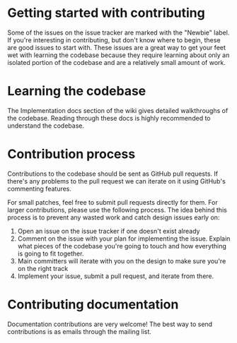 # Getting started with contributing

Some of the issues on the issue tracker are marked with the "Newbie" label. If you're interesting in contributing, but don't know where to begin, these are good issues to start with. These issues are a great way to get your feet wet with learning the codebase because they require learning about only an isolated portion of the codebase and are a relatively small amount of work.

# Learning the codebase

The Implementation docs section of the wiki gives detailed walkthroughs of the codebase. Reading through these docs is highly recommended to understand the codebase.

# Contribution process

Contributions to the codebase should be sent as GitHub pull requests. If there's any problems to the pull request we can iterate on it using GitHub's commenting features.

For small patches, feel free to submit pull requests directly for them. For larger contributions, please use the following process. The idea behind this process is to prevent any wasted work and catch design issues early on:

1. Open an issue on the issue tracker if one doesn't exist already
2. Comment on the issue with your plan for implementing the issue. Explain what pieces of the codebase you're going to touch and how everything is going to fit together.
3. Main committers will iterate with you on the design to make sure you're on the right track
4. Implement your issue, submit a pull request, and iterate from there.

# Contributing documentation

Documentation contributions are very welcome! The best way to send contributions is as emails through the mailing list.
